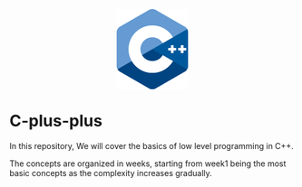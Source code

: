 <p align="center"><img alt='cpp-logo' src='./.documentation/cpp-logo.png' width='126X65' align="center" display="block" margin-left='auto' margin-right='auto'></p>


# C-plus-plus

In this repository, We will cover the basics of low level programming in C++. 

The concepts are organized in weeks, starting from week1 being the most basic concepts as the complexity increases gradually. 

